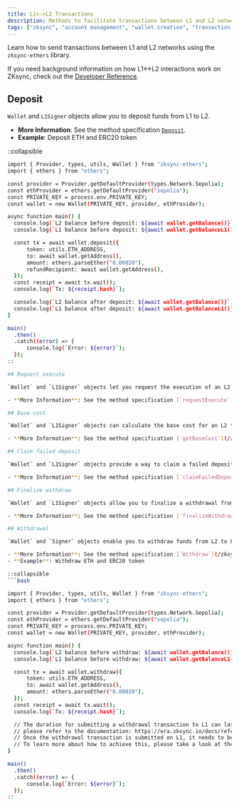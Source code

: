 ```yaml
---
title: L1<->L2 Transactions
description: Methods to facilitate transactions between L1 and L2 networks using zksync-ethers.
tags: ["zksync", "account management", "wallet creation", "transaction signing", "cryptocurrency", "ethereum", "l1 to l2 transactions"]
---
```


Learn how to send transactions between L1 and L2 networks using the `zksync-ethers` library.

If you need background information on how L1<->L2 interactions work on ZKsync, check out the [Developer Reference](https://docs.zksync.io/build/developer-reference/l1-l2-interoperability).

## Deposit

`Wallet` and `L1Signer` objects allow you to deposit funds from L1 to L2.

- **More Information**: See the method specification [`Deposit`](/zksync-era/sdk/js/ethers/api/v5/accounts/wallet#deposit).
- **Example**: Deposit ETH and ERC20 token

::collapsible

  ```bash
import { Provider, types, utils, Wallet } from "zksync-ethers";
import { ethers } from "ethers";

const provider = Provider.getDefaultProvider(types.Network.Sepolia);
const ethProvider = ethers.getDefaultProvider("sepolia");
const PRIVATE_KEY = process.env.PRIVATE_KEY;
const wallet = new Wallet(PRIVATE_KEY, provider, ethProvider);

async function main() {
    console.log(`L2 balance before deposit: ${await wallet.getBalance()}`);
    console.log(`L1 balance before deposit: ${await wallet.getBalanceL1()}`);

    const tx = await wallet.deposit({
        token: utils.ETH_ADDRESS,
        to: await wallet.getAddress(),
        amount: ethers.parseEther("0.00020"),
        refundRecipient: await wallet.getAddress(),
    });
    const receipt = await tx.wait();
    console.log(`Tx: ${receipt.hash}`);

    console.log(`L2 balance after deposit: ${await wallet.getBalance()}`);
    console.log(`L1 balance after deposit: ${await wallet.getBalanceL1()}`);
}

main()
    .then()
    .catch((error) => {
        console.log(`Error: ${error}`);
    });
::

## Request execute

`Wallet` and `L1Signer` objects let you request the execution of an L2 transaction from L1.

- **More Information**: See the method specification [`requestExecute`](/zksync-era/sdk/js/ethers/api/v5/accounts/wallet#requestexecute).

## Base cost

`Wallet` and `L1Signer` objects can calculate the base cost for an L2 transaction.

- **More Information**: See the method specification [`getBaseCost`](/zksync-era/sdk/js/ethers/api/v5/accounts/wallet#getbasecost).

## Claim failed deposit

`Wallet` and `L1Signer` objects provide a way to claim a failed deposit.

- **More Information**: See the method specification [`claimFailedDeposit`](/zksync-era/sdk/js/ethers/api/v5/accounts/wallet#claimfaileddeposit).

## Finalize withdraw

`Wallet` and `L1Signer` objects allow you to finalize a withdrawal from L2 to L1.

- **More Information**: See the method specification [`finalizeWithdrawal`](/zksync-era/sdk/js/ethers/api/v5/accounts/wallet#finalizewithdrawal).

## Withdrawal

`Wallet` and `Signer` objects enable you to withdraw funds from L2 to L1.

- **More Information**: See the method specification [`Withdraw`](/zksync-era/sdk/js/ethers/api/v5/accounts/wallet#withdraw).
- **Example**: Withdraw ETH and ERC20 token

::collapsible
  ```bash

  import { Provider, types, utils, Wallet } from "zksync-ethers";
import { ethers } from "ethers";

const provider = Provider.getDefaultProvider(types.Network.Sepolia);
const ethProvider = ethers.getDefaultProvider("sepolia");
const PRIVATE_KEY = process.env.PRIVATE_KEY;
const wallet = new Wallet(PRIVATE_KEY, provider, ethProvider);

async function main() {
    console.log(`L2 balance before withdraw: ${await wallet.getBalance()}`);
    console.log(`L1 balance before withdraw: ${await wallet.getBalanceL1()}`);

    const tx = await wallet.withdraw({
        token: utils.ETH_ADDRESS,
        to: await wallet.getAddress(),
        amount: ethers.parseEther("0.00020"),
    });
    const receipt = await tx.wait();
    console.log(`Tx: ${receipt.hash}`);

    // The duration for submitting a withdrawal transaction to L1 can last up to 24 hours. For additional information,
    // please refer to the documentation: https://era.zksync.io/docs/reference/troubleshooting/withdrawal-delay.html.
    // Once the withdrawal transaction is submitted on L1, it needs to be finalized.
    // To learn more about how to achieve this, please take a look at the 04_finalize_withdraw.ts script.
}

main()
    .then()
    .catch((error) => {
        console.log(`Error: ${error}`);
    });
::
